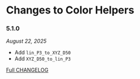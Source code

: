 # Changes to Color Helpers

### 5.1.0

_August 22, 2025_

- Add `lin_P3_to_XYZ_D50`
- Add `XYZ_D50_to_lin_P3`

[Full CHANGELOG](https://github.com/csstools/postcss-plugins/tree/main/packages/color-helpers/CHANGELOG.md)
